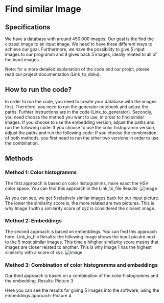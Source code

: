 # Find similar Image 

## Specifications
We have a database with around 450.000 images. Our goal is the find the closest image to an input image. We need to have three different ways to achieve our goal. 
Furthermore, we have the possibility to give 5 input images to our programm and it gives back 5 images, ideally related to all of the input images. 

Note: for a more detailed explanation of the code and our projct, please read our project documentation (Link_to_doku).

## How to run the code?
In order to run the code, you need to create your database with the images first. Therefore, you need to run the generator notebook and adjust the paths. Furhter instructions are in the code (Link_to_generator).
Secondly, you need choose the method you want to use, in order to find similar images. 
If you choose to use the embedding version, adjust the paths and run the following code: 
If you choose to use the color histogramm version, adjust the paths and run the following code: 
If you choose the combination of both methods, you first need to run the other two versions in order to use the combination. 

## Methods
### Method 1: Color histogramms
The first approach is based on color histogramms, more exact the HSV color space. 
You can find this approach in the Link_to_file
Results: 
![image](https://github.com/user-attachments/assets/14bd857a-4352-4ccf-b5e7-9d861ee4513b)

As you can see, we get 5 relatively similar images back for our input picture. The lower the similarity score is, the more related are two pictures. This is why Image 1 with a similarity score of xyz is considered the closest image. 

### Method 2: Embeddings
The second approach is based on embeddings. You can find this approach here: Link_to_file
Results: the following image shows the input picutre next to the 5 most similar images. This time a hihgher similarity score means that images are closer related to another. This is why Image 1 has the highest similarity with a score of xyz.
![image](https://github.com/user-attachments/assets/d62584cc-d783-4d8d-90fb-0943c7eb4b86)


### Method 3: Combination of color histogramms and embeddings
Our third approach is based on a combination of the color histogramms and the embedding. 
Results: 
Picture 3

Here you can see the results for giving 5 images into the software, using the embeddings approach: 
Picture 4


